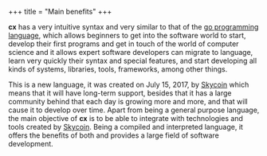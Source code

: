 +++
title = "Main benefits"
+++

**cx** has a very intuitive syntax and very similar to that of the [go programming language](https://golang.org/), which allows beginners to get into the software world to start, develop their first programs and get in touch of the world of computer science and it allows expert software developers can migrate to language, learn very quickly their syntax and special features, and start developing all kinds of systems, libraries, tools, frameworks, among other things.

This is a new language, it was created on July 15, 2017, by [Skycoin](https://www.skycoin.net/) which means that it will have long-term support, besides that it has a large community behind that each day is growing more and more, and that will cause it to develop over time. Apart from being a general purpose language, the main objective of **cx** is to be able to integrate with technologies and tools created by [Skycoin](https://www.skycoin.net/). Being a compiled and interpreted language, it offers the benefits of both and provides a large field of software development.
